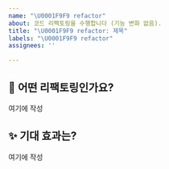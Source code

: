 ```yaml
---
name: "\U0001F9F9 refactor"
about: 코드 리팩토링을 수행합니다 (기능 변화 없음).
title: "\U0001F9F9 refactor: 제목"
labels: "\U0001F9F9 refactor"
assignees: ''

---
```


## 🧹 어떤 리팩토링인가요?
여기에 작성

## ✨ 기대 효과는?
여기에 작성
